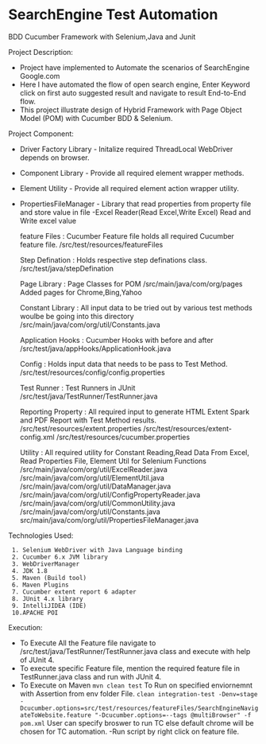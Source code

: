 # SearchEngine Test Automation
BDD Cucumber Framework with Selenium,Java and Junit

Project Description:
  - Project have implemented to Automate the scenarios of SearchEngine Google.com
  - Here I have automated the flow of open search engine, Enter Keyword click on first auto suggested result and navigate to result End-to-End flow.
  - This project illustrate design of Hybrid Framework with Page Object Model (POM) with Cucumber BDD & Selenium.
  
Project Component:
  - Driver Factory Library - Initalize required ThreadLocal WebDriver depends on browser.
  - Component Library      - Provide all required element wrapper methods.
  - Element Utility        - Provide all required element action wrapper utility.
  - PropertiesFileManager  - Library that read properties from property file and store value in file
   -Excel Reader(Read Excel,Write Excel) Read and Write excel value
  
  
    feature Files              : Cucumber Feature file holds all required Cucumber feature file.
                                 /src/test/resources/featureFiles
                 
    Step Defination           : Holds respective step definations class.
                                /src/test/java/stepDefination
                                
    Page Library              : Page Classes for POM
                                /src/main/java/com/org/pages
                                Added pages for Chrome,Bing,Yahoo
                                
    Constant Library           : All input data  to be tried out by various test methods woulbe be going into this directory
                                 /src/main/java/com/org/util/Constants.java
                                
    Application Hooks         : Cucumber Hooks with before and after
                                /src/test/java/appHooks/ApplicationHook.java
                                
    Config                    : Holds input data that needs to be pass to Test Method.
                                /src/test/resources/config/config.properties
                                
    Test Runner               : Test Runners in JUnit
                                /src/test/java/TestRunner/TestRunner.java
                                
    Reporting Property        : All required input to generate HTML Extent Spark and PDF Report with Test Method results.
                                /src/test/resources/extent.properties
                                /src/test/resources/extent-config.xml
                                /src/test/resources/cucumber.properties
    
    Utility                 :  All required utility for Constant Reading,Read Data From Excel, Read Properties File, Element Util for Selenium Functions
                               /src/main/java/com/org/util/ExcelReader.java
                               /src/main/java/com/org/util/ElementUtil.java
                               /src/main/java/com/org/util/DataManager.java
                               /src/main/java/com/org/util/ConfigPropertyReader.java
                               /src/main/java/com/org/util/CommonUtility.java
                               /src/main/java/com/org/util/Constants.java
                               src/main/java/com/org/util/PropertiesFileManager.java
                               
                                
                                
 Technologies Used:

     1. Selenium WebDriver with Java Language binding
     2. Cucumber 6.x JVM library
     3. WebDriverManager
     4. JDK 1.8
     5. Maven (Build tool)
     6. Maven Plugins
     7. Cucumber extent report 6 adapter
     8. JUnit 4.x library
     9. IntelliJIDEA (IDE)
     10.APACHE POI 
     
     
Execution:

  - To Execute All the Feature file navigate to /src/test/java/TestRunner/TestRunner.java class and execute with help of JUnit 4.
  - To execute specific Feature file, mention the required feature file in TestRunner.java class and run with JUnit 4.
  - To Execute on Maven   ```mvn clean test```
    To Run on specified enviornemnt with Assertion from env folder File.
        ```clean integration-test -Denv=stage -Dcucumber.options=src/test/resources/featureFiles/SearchEngineNavigateToWebsite.feature "-Dcucumber.options=--tags @multiBrowser" -f pom.xml```
    User can specify broswer to run TC else default chrome will be chosen for TC automation.
  -Run script by right click on feature file.